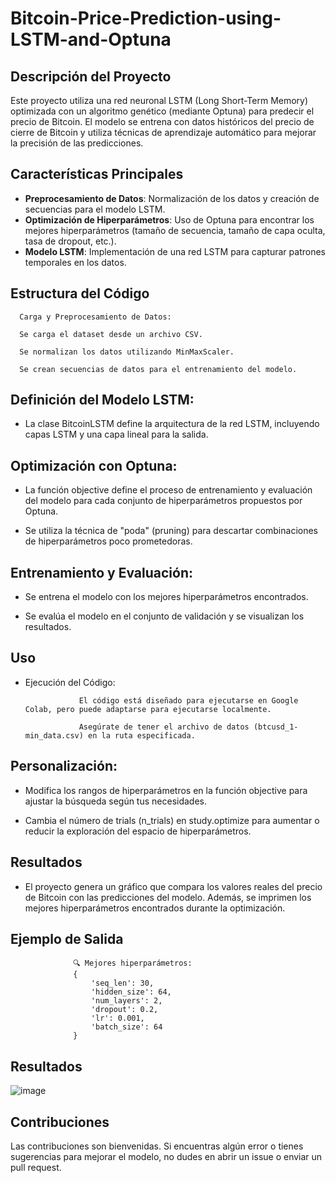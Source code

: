 # Bitcoin-Price-Prediction-using-LSTM-and-Optuna

## Descripción del Proyecto
Este proyecto utiliza una red neuronal LSTM (Long Short-Term Memory) optimizada con un algoritmo genético (mediante Optuna) para predecir el precio de Bitcoin. El modelo se entrena con datos históricos del precio de cierre de Bitcoin y utiliza técnicas de aprendizaje automático para mejorar la precisión de las predicciones.

## Características Principales
- **Preprocesamiento de Datos**: Normalización de los datos y creación de secuencias para el modelo LSTM.
- **Optimización de Hiperparámetros**: Uso de Optuna para encontrar los mejores hiperparámetros (tamaño de secuencia, tamaño de capa oculta, tasa de dropout, etc.).
- **Modelo LSTM**: Implementación de una red LSTM para capturar patrones temporales en los datos.

## Estructura del Código

      Carga y Preprocesamiento de Datos:
      
      Se carga el dataset desde un archivo CSV.
      
      Se normalizan los datos utilizando MinMaxScaler.
      
      Se crean secuencias de datos para el entrenamiento del modelo.

## Definición del Modelo LSTM:

- La clase BitcoinLSTM define la arquitectura de la red LSTM, incluyendo capas LSTM y una capa lineal para la salida.

## Optimización con Optuna:

- La función objective define el proceso de entrenamiento y evaluación del modelo para cada conjunto de hiperparámetros propuestos por Optuna.

- Se utiliza la técnica de "poda" (pruning) para descartar combinaciones de hiperparámetros poco prometedoras.

## Entrenamiento y Evaluación:

- Se entrena el modelo con los mejores hiperparámetros encontrados.

- Se evalúa el modelo en el conjunto de validación y se visualizan los resultados.

## Uso
- Ejecución del Código:

                  El código está diseñado para ejecutarse en Google Colab, pero puede adaptarse para ejecutarse localmente.
                  
                  Asegúrate de tener el archivo de datos (btcusd_1-min_data.csv) en la ruta especificada.

## Personalización:

- Modifica los rangos de hiperparámetros en la función objective para ajustar la búsqueda según tus necesidades.

- Cambia el número de trials (n_trials) en study.optimize para aumentar o reducir la exploración del espacio de hiperparámetros.

## Resultados
- El proyecto genera un gráfico que compara los valores reales del precio de Bitcoin con las predicciones del modelo. Además, se imprimen los mejores hiperparámetros encontrados durante la optimización.

## Ejemplo de Salida
                  🔍 Mejores hiperparámetros:
                  {
                      'seq_len': 30,
                      'hidden_size': 64,
                      'num_layers': 2,
                      'dropout': 0.2,
                      'lr': 0.001,
                      'batch_size': 64
                  }
## Resultados

![image](https://github.com/user-attachments/assets/8d9f4868-9c13-4225-b0ce-0ba1464bf4d0)


## Contribuciones
Las contribuciones son bienvenidas. Si encuentras algún error o tienes sugerencias para mejorar el modelo, no dudes en abrir un issue o enviar un pull request.
